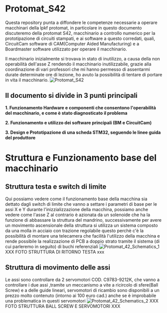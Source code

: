 # Protomat_S42
Questa repository punta a diffondere le competenze necessarie a operare macchinari della lpkf protomat, in particolare in questo documento discuteremo della protomat S42,
macchinario a controllo numerico per la prototipazione di circuiti stampati, e ai software a questo corredati, quali, CircuitCam software di CAM(Computer Aided Manufacturing) e
a Boardmaster software utilizzato per operare il macchinario.

Il macchinario inizialmente si trovava in stato di inutilizzo, a causa della non operabilità dell'asse Z rendendo il macchinario inutilizzabile, grazie alla coordinazione di vari professori
che mi hanno permesso di assentarmi durate determinate ore di lezione, ho avuto la possibilità di tentare di portare in vita il macchinario.
![Protomat_S42](https://github.com/user-attachments/assets/516e50e7-f114-4863-9997-c0e784f4d568)

## Il documento si divide in 3 punti principali
   __1. Funzionamento Hardware e componenti che consentono l'operabilità del macchinario, e come è stato diagnosticato il problema__
   
   __2. Funzionamento e utilizzo dei software principali (BM e CircuitCam)__
   
   __3. Design e Prototipazione di una scheda STM32, seguendo le linee guida del produttore__

# Struttura e Funzionamento base del macchinario
   ## Struttura testa e switch di limite
   Qui possiamo vedere come il funzionamento base della macchina sia dettato dagli switch di limite che vanno a settare i parametri di base per le assi X e Y durante l'inizzializzazione della macchina, possiamo anche
   vedere come l'asse Z al contrario è azionata da un solenoide che ha la funzione di abbassare la struttura del mandrino, successivamente per avere un movimento ascensionale
   della struttura si utilizza un sistema composto da una molla in acciaio con trazione regolabile questo perchè c'è la possibilità di montare una telecamera che facilità
   l'utilizzo della macchina e rende possibile la realizzazione di PCB a doppio strato tramite il sistema (di cui parleremo in seguito) di buchi referenziali
![Protomat_42_Schematics_1](https://github.com/user-attachments/assets/f49a32e9-4557-433c-9969-6609ffc4387a)
XXX FOTO STRUTTURA DI RITORNO TESTA xxx
   ## Struttura di movimento delle assi
   Le assi sono controllare da 2 servomotori COD. C9783-9212K, che vanno a controllare i due assi ,tramite un meccanismo a vite a ricircolo di sfere(Ball Screw) e a delle guide lineari, servomotori di ricambio sono disponibili a un prezzo molto contenuto (intorno ai 100 euro cad.) anche se è improbabile una problematica in questi servomotori
   ![Protomat_42_Schematics_2](https://github.com/user-attachments/assets/46ac16c5-b4ae-402b-b0fb-f9cbe28cb19c)
XXX FOTO STRUTTURA BALL SCREW E SERVOMOTORI XXX

